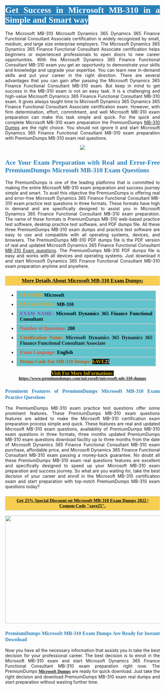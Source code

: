 <h1 style="text-align: justify;"><span style="color:#ffffff;"><span style="font-family:Georgia,serif;"><strong><span style="background-color:#2980b9;">Get Success in Microsoft MB-310 in a Simple and Smart way</span></strong></span></span></h1>

<p style="text-align: justify;">The Microsoft MB-310 Microsoft Dynamics 365 Dynamics 365 Finance Functional Consultant Associate certification is widely recognized by small, medium, and large size enterprise employers. The Microsoft Dynamics 365 Dynamics 365 Finance Functional Consultant Associate certification helps beginners or experienced professionals to open doors to new career opportunities. With the Microsoft Dynamics 365 Finance Functional Consultant MB-310 exam you get an opportunity to demonstrate your skills and knowledge and upgrade your expertise. You can learn new in-demand skills and put your career in the right direction. There are several advantages that you can gain after passing the Microsoft Dynamics 365 Finance Functional Consultant MB-310 exam. But keep in mind to get success in the MB-310 exam is not an easy task. It is a challenging and high-value Microsoft Dynamics 365 Finance Functional Consultant MB-310 exam. It gives always taught time to Microsoft Dynamics 365 Dynamics 365 Finance Functional Consultant Associate certification exam. However, with firm determination, effort, commitment, and well Microsoft MB-310 exam preparation can make this task simple and quick. For the quick and complete Microsoft MB-310 exam preparation the PremiumDumps <a href="https://www.premiumdumps.com/microsoft/microsoft-mb-310-dumps">MB-310 Dumps</a> are the right choice. You should not ignore it and start Microsoft Dynamics 365 Finance Functional Consultant MB-310 exam preparation with PremiumDumps MB-310 exam real questions.</p>

<p style="text-align: center;"><img src="https://i.imgur.com/IafrsaO.jpeg" /></p>

<h2 style="text-align: justify;"><span style="color:#2980b9;"><span style="font-family:Georgia,serif;"><strong>Ace Your Exam Preparation with Real and Error-Free PremiumDumps Microsoft MB-310 Exam Questions</strong></span></span></h2>

<p style="text-align: justify;">The PremiumDumps is one of the leading platforms that is committed to making the entire Microsoft MB-310 exam preparation and success journey simple and smart. To avail this objective the PremiumDumps is offering real and error-free Microsoft Dynamics 365 Finance Functional Consultant MB-310 exam practice test questions in three formats. These formats have high in demand and are specifically designed to assist you in Microsoft Dynamics 365 Finance Functional Consultant MB-310 exam preparation. The name of these formats is PremiumDumps MB-310 web-based practice test software, desktop practice test software, and PDF dumps file. All these three PremiumDumps MB-310 exam dumps and practice test software are easy to use and compatible with all operating systems, devices, and browsers. The PremiumDumps MB-310 PDF dumps file is the PDF version of real and updated Microsoft Dynamics 365 Finance Functional Consultant <a href="https://www.premiumdumps.com/microsoft/microsoft-mb-310-dumps">MB-310 Exam questions</a>. The PremiumDumps MB-310 PDF dumps file is easy and works with all devices and operating systems. Just download it and start Microsoft Dynamics 365 Finance Functional Consultant MB-310 exam preparation anytime and anywhere.</p>

<h3 style="background: #f7ce50; border: 1px solid rgb(204, 204, 204); padding: 5px 10px; text-align: center;"><span style="font-family:Georgia,serif;"><u><u><span style="color:#000000;"><span style="font-size:11pt"><span style="line-height:normal"><b><span style="font-size:13.0pt"><span cambria="">More Details About Microsoft MB-310 Exam Dumps:</span></span></b></span></span></span></u></u></span></h3>

<ul>
	<li style="margin:0cm 10pt">
	<div style="background:#61c4cd; border: 1px solid rgb(204, 204, 204); padding: 5px 10px; text-align: justify;"><span style="font-family:Georgia,serif;"><span style="font-size:11pt"><span style="line-height:normal"><b><span style="font-size:12.0pt"><span new="" roman="" times=""><span style="color:#f39c12;">VENDOR:</span> <span style="color:#000000;">Microsoft</span></span></span></b></span></span></span></div>
	</li>
	<li style="margin:0cm 10pt">
	<div style="background: #61c4cd; border: 1px solid rgb(204, 204, 204); padding: 5px 10px; text-align: justify;"><span style="font-family:Georgia,serif;"><span style="font-size:11pt"><span style="line-height:normal"><b><span style="font-size:12.0pt"><span new="" roman="" times=""><span style="color:#f39c12;">EXAM CCODE:</span> <span style="color:#000000;">MB-310</span></span></span></b></span></span></span></div>
	</li>
	<li style="margin:0cm 10pt">
	<div style="background: #61c4cd; border: 1px solid rgb(204, 204, 204); padding: 5px 10px; text-align: justify;"><span style="font-family:Georgia,serif;"><span style="font-size:11pt"><span style="line-height:normal"><b><span style="font-size:12.0pt"><span new="" roman="" times=""><span style="color:#8e44ad;">EXAM NAME:</span> <span style="color:#000000;">Microsoft Dynamics 365 Finance Functional Consultant</span></span></span></b></span></span></span></div>
	</li>
	<li style="margin:0cm 10pt">
	<div style="background: #61c4cd; border: 1px solid rgb(204, 204, 204); padding: 5px 10px;"><span style="font-family:Georgia,serif;"><span style="font-size:11pt"><span style="line-height:normal"><b><span style="font-size:12.0pt"><span new="" roman="" times=""><span style="color:#e74c3c;">Number of Questions:</span><span style="color:#000000;"><span style="color:#f1c40f;"> </span>208</span></span></span></b></span></span></span></div>
	</li>
	<li style="margin:0cm 10pt">
	<div style="background: #61c4cd; border: 1px solid rgb(204, 204, 204); padding: 5px 10px; text-align: justify;"><span style="font-family:Georgia,serif;"><span style="font-size:11pt"><span style="line-height:normal"><b><span style="font-size:12.0pt"><span new="" roman="" times=""><span style="color:#d35400;">Certification Name:</span> Microsoft Dynamics 365 Dynamics 365 Finance Functional Consultant Associate</span></span></b></span></span></span></div>
	</li>
	<li style="margin:0cm 10pt">
	<div style="background: #61c4cd; border: 1px solid rgb(204, 204, 204); padding: 5px 10px; text-align: justify;"><span style="font-family:Georgia,serif;"><span style="font-size:11pt"><span style="line-height:normal"><b><span style="font-size:12.0pt"><span new="" roman="" times=""><span style="color:#e74c3c;">Exam Language:</span> <span style="color:#000000;">English</span></span></span></b></span></span></span></div>
	</li>
	<li style="margin:0cm 10pt">
	<div style="background: #61c4cd; border: 1px solid rgb(204, 204, 204); padding: 5px 10px;"><span style="font-family:Georgia,serif;"><span style="font-size:11pt"><span style="line-height:normal"><b><span style="font-size:12.0pt"><span new="" roman="" times=""><span style="color:#d35400;">Promo Code For MB-310 Dumps:</span><span style="color:#f1c40f;"> <span style="background-color:#000000;">SAVE</span></span><span style="color:#ffffff;"><span style="background-color:#000000;">25</span></span></span></span></b></span></span></span></div>
	</li>
</ul>

<p style="text-align: center;"><span style="font-family:Georgia,serif;"><strong><span style="font-size:16px;"><span style="color:#f1c40f;"><span style="background-color:#000000;">Visit For More InFormations:</span></span></span> <a href="https://www.premiumdumps.com/microsoft/microsoft-mb-310-dumps">https://www.premiumdumps.com/microsoft/microsoft-mb-310-dumps</a></strong></span></p>

<h3 style="text-align: justify;"><span style="color:#2980b9;"><span style="font-family:Georgia,serif;"><strong><strong><strong>Prominent Features of PremiumDumps Microsoft MB-310 Exam Practice Questions</strong></strong></strong></span></span></h3>

<p style="text-align: justify;">The PremiumDumps MB-310 exam practice test questions offer some prominent features. These PremiumDumps MB-310 exam questions features are added to make the Microsoft MB-310 certification exam preparation process simple and quick. These features are real and updated Microsoft MB-310 exam questions, availability of PremiumDumps MB-310 exam questions in three formats, three months updated PremiumDumps MB-310 exam questions download facility up to three months from the date of Microsoft Dynamics 365 Finance Functional Consultant MB-310 exam purchase, affordable price, and Microsoft Dynamics 365 Finance Functional Consultant MB-310 exam passing a money-back guarantee. No doubt all these PremiumDumps MB-310 exam real questions features are excellent and specifically designed to speed up your Microsoft MB-310 exam preparation and success journey. So what are you waiting for, take the best decision of your career and enroll in the Microsoft MB-310 certification exam and start preparation with top-notch PremiumDumps MB-310 exam questions today?</p>

<h3 style="background: rgb(247, 206, 80); border: 1px solid rgb(204, 204, 204); padding: 5px 10px; text-align: center;"><span style="font-family:Georgia,serif;"><u><span style="color:#000000;"><span style="font-size:11pt;"><span style="line-height:normal;"><b><span cambria="">Get 25% Special Discount on Microsoft MB-310 Exam Dumps 2022 | Coupon Code "save25".</span></b></span></span></span></u></span></h3>

<p style="text-align: center;"><strong><strong><a href="https://www.premiumdumps.com/microsoft/microsoft-mb-310-dumps"><img alt="" src="https://i.imgur.com/F18GQwv.jpeg" style="width: 700px; height: 350px;" /></a></strong></strong></p>

<h3 style="text-align: justify;"><strong><span style="color:#2980b9;"><span style="font-family:Georgia,serif;"><strong><strong><strong>PremiumDumps Microsoft MB-310 Exam Dumps Are Ready for Instant Download</strong></strong></strong></span></span></strong></h3>

<p style="text-align: justify;">Now you have all the necessary information that assists you in take the best decision for your professional career. The best decision is to enroll in the Microsoft MB-310 exam and start Microsoft Dynamics 365 Finance Functional Consultant MB-310 exam preparation right now. The PremiumDumps <span style="font-family:Georgia,serif;"><strong><a href="https://www.premiumdumps.com/microsoft-exam-dumps">Microsoft Dumps</a></strong></span> are ready for quick download. Just take the right decision and download PremiumDumps MB-310 exam real dumps and start preparation without wasting further time.</p>
